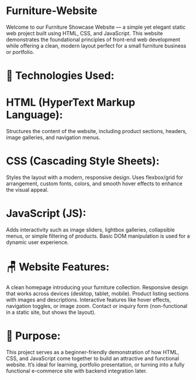 # Furniture-Website
Welcome to our Furniture Showcase Website — a simple yet elegant static web project built using HTML, CSS, and JavaScript. This website demonstrates the foundational principles of front-end web development while offering a clean, modern layout perfect for a small furniture business or portfolio.

# 🔧 Technologies Used:

# HTML (HyperText Markup Language):
Structures the content of the website, including product sections, headers, image galleries, and navigation menus.

# CSS (Cascading Style Sheets):
Styles the layout with a modern, responsive design. Uses flexbox/grid for arrangement, custom fonts, colors, and smooth hover effects to enhance the visual appeal.

# JavaScript (JS):
Adds interactivity such as image sliders, lightbox galleries, collapsible menus, or simple filtering of products. Basic DOM manipulation is used for a dynamic user experience.

# 🪑 Website Features:
A clean homepage introducing your furniture collection.
Responsive design that works across devices (desktop, tablet, mobile).
Product listing sections with images and descriptions.
Interactive features like hover effects, navigation toggles, or image zoom.
Contact or inquiry form (non-functional in a static site, but shows the layout).

# 🎯 Purpose:
This project serves as a beginner-friendly demonstration of how HTML, CSS, and JavaScript come together to build an attractive and functional website. It’s ideal for learning, portfolio presentation, or turning into a fully functional e-commerce site with backend integration later.
